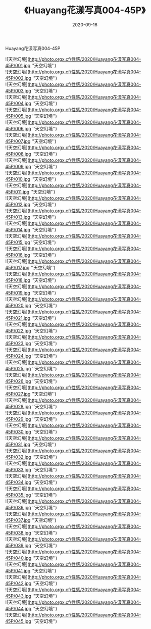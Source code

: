 ﻿---
layout: post
title:  《Huayang花漾写真004-45P》
date:   2020-09-16
img: http://photo.orgx.cf/性感/2020/Huayang花漾写真004-45P/000.jpg
categories: [美女, 性感, 泳衣]
---

Huayang花漾写真004-45P



![天空幻境](http://photo.orgx.cf/性感/2020/Huayang花漾写真004-45P/001.jpg ''天空幻境'') <br>
![天空幻境](http://photo.orgx.cf/性感/2020/Huayang花漾写真004-45P/002.jpg ''天空幻境'') <br>
![天空幻境](http://photo.orgx.cf/性感/2020/Huayang花漾写真004-45P/003.jpg ''天空幻境'') <br>
![天空幻境](http://photo.orgx.cf/性感/2020/Huayang花漾写真004-45P/004.jpg ''天空幻境'') <br>
![天空幻境](http://photo.orgx.cf/性感/2020/Huayang花漾写真004-45P/005.jpg ''天空幻境'') <br>
![天空幻境](http://photo.orgx.cf/性感/2020/Huayang花漾写真004-45P/006.jpg ''天空幻境'') <br>
![天空幻境](http://photo.orgx.cf/性感/2020/Huayang花漾写真004-45P/007.jpg ''天空幻境'') <br>
![天空幻境](http://photo.orgx.cf/性感/2020/Huayang花漾写真004-45P/008.jpg ''天空幻境'') <br>
![天空幻境](http://photo.orgx.cf/性感/2020/Huayang花漾写真004-45P/009.jpg ''天空幻境'') <br>
![天空幻境](http://photo.orgx.cf/性感/2020/Huayang花漾写真004-45P/010.jpg ''天空幻境'') <br>
![天空幻境](http://photo.orgx.cf/性感/2020/Huayang花漾写真004-45P/011.jpg ''天空幻境'') <br>
![天空幻境](http://photo.orgx.cf/性感/2020/Huayang花漾写真004-45P/012.jpg ''天空幻境'') <br>
![天空幻境](http://photo.orgx.cf/性感/2020/Huayang花漾写真004-45P/013.jpg ''天空幻境'') <br>
![天空幻境](http://photo.orgx.cf/性感/2020/Huayang花漾写真004-45P/014.jpg ''天空幻境'') <br>
![天空幻境](http://photo.orgx.cf/性感/2020/Huayang花漾写真004-45P/015.jpg ''天空幻境'') <br>
![天空幻境](http://photo.orgx.cf/性感/2020/Huayang花漾写真004-45P/016.jpg ''天空幻境'') <br>
![天空幻境](http://photo.orgx.cf/性感/2020/Huayang花漾写真004-45P/017.jpg ''天空幻境'') <br>
![天空幻境](http://photo.orgx.cf/性感/2020/Huayang花漾写真004-45P/018.jpg ''天空幻境'') <br>
![天空幻境](http://photo.orgx.cf/性感/2020/Huayang花漾写真004-45P/019.jpg ''天空幻境'') <br>
![天空幻境](http://photo.orgx.cf/性感/2020/Huayang花漾写真004-45P/020.jpg ''天空幻境'') <br>
![天空幻境](http://photo.orgx.cf/性感/2020/Huayang花漾写真004-45P/021.jpg ''天空幻境'') <br>
![天空幻境](http://photo.orgx.cf/性感/2020/Huayang花漾写真004-45P/022.jpg ''天空幻境'') <br>
![天空幻境](http://photo.orgx.cf/性感/2020/Huayang花漾写真004-45P/023.jpg ''天空幻境'') <br>
![天空幻境](http://photo.orgx.cf/性感/2020/Huayang花漾写真004-45P/024.jpg ''天空幻境'') <br>
![天空幻境](http://photo.orgx.cf/性感/2020/Huayang花漾写真004-45P/025.jpg ''天空幻境'') <br>
![天空幻境](http://photo.orgx.cf/性感/2020/Huayang花漾写真004-45P/026.jpg ''天空幻境'') <br>
![天空幻境](http://photo.orgx.cf/性感/2020/Huayang花漾写真004-45P/027.jpg ''天空幻境'') <br>
![天空幻境](http://photo.orgx.cf/性感/2020/Huayang花漾写真004-45P/028.jpg ''天空幻境'') <br>
![天空幻境](http://photo.orgx.cf/性感/2020/Huayang花漾写真004-45P/029.jpg ''天空幻境'') <br>
![天空幻境](http://photo.orgx.cf/性感/2020/Huayang花漾写真004-45P/030.jpg ''天空幻境'') <br>
![天空幻境](http://photo.orgx.cf/性感/2020/Huayang花漾写真004-45P/031.jpg ''天空幻境'') <br>
![天空幻境](http://photo.orgx.cf/性感/2020/Huayang花漾写真004-45P/032.jpg ''天空幻境'') <br>
![天空幻境](http://photo.orgx.cf/性感/2020/Huayang花漾写真004-45P/033.jpg ''天空幻境'') <br>
![天空幻境](http://photo.orgx.cf/性感/2020/Huayang花漾写真004-45P/034.jpg ''天空幻境'') <br>
![天空幻境](http://photo.orgx.cf/性感/2020/Huayang花漾写真004-45P/035.jpg ''天空幻境'') <br>
![天空幻境](http://photo.orgx.cf/性感/2020/Huayang花漾写真004-45P/036.jpg ''天空幻境'') <br>
![天空幻境](http://photo.orgx.cf/性感/2020/Huayang花漾写真004-45P/037.jpg ''天空幻境'') <br>
![天空幻境](http://photo.orgx.cf/性感/2020/Huayang花漾写真004-45P/038.jpg ''天空幻境'') <br>
![天空幻境](http://photo.orgx.cf/性感/2020/Huayang花漾写真004-45P/039.jpg ''天空幻境'') <br>
![天空幻境](http://photo.orgx.cf/性感/2020/Huayang花漾写真004-45P/040.jpg ''天空幻境'') <br>
![天空幻境](http://photo.orgx.cf/性感/2020/Huayang花漾写真004-45P/041.jpg ''天空幻境'') <br>
![天空幻境](http://photo.orgx.cf/性感/2020/Huayang花漾写真004-45P/042.jpg ''天空幻境'') <br>
![天空幻境](http://photo.orgx.cf/性感/2020/Huayang花漾写真004-45P/043.jpg ''天空幻境'') <br>
![天空幻境](http://photo.orgx.cf/性感/2020/Huayang花漾写真004-45P/044.jpg ''天空幻境'') <br>
![天空幻境](http://photo.orgx.cf/性感/2020/Huayang花漾写真004-45P/045.jpg ''天空幻境'') <br>